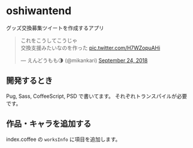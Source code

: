 
# oshiwantend

グッズ交換募集ツイートを作成するアプリ

<blockquote class="twitter-tweet"><p lang="ja" dir="ltr">これをこうしてこうじゃ<br>交換支援みたいなのを作った <a href="https://t.co/H7WZopuAHi">pic.twitter.com/H7WZopuAHi</a></p>&mdash; えんどうもも🌗 (@mikankari) <a href="https://twitter.com/mikankari/status/1044257343175766016?ref_src=twsrc%5Etfw">September 24, 2018</a></blockquote> <script async src="https://platform.twitter.com/widgets.js" charset="utf-8"></script>


## 開発するとき

Pug, Sass, CoffeeScript, PSD で書いてます。
それぞれトランスパイルが必要です。


## 作品・キャラを追加する

index.coffee の `worksInfo` に項目を追加します。
